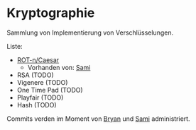 # Kryptographie

Sammlung von Implementierung von Verschlüsselungen.

Liste:

* [ROT-n/Caesar](https://github.com/Inf71/Kryptographie/blob/master/Caesar_ROT-n/Rot.java)
  * Vorhanden von: [Sami](https://github.com/TheCookieOfDoom)
* RSA (TODO)
* Vigenere (TODO)
* One Time Pad (TODO)
* Playfair (TODO)
* Hash (TODO)

Commits verden im Moment von [Bryan](https://github.com/bryanboateng) und [Sami](https://github.com/TheCookieOfDoom) administriert.
